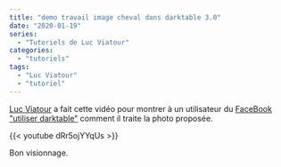 ```yaml
---
title: "demo travail image cheval dans darktable 3.0"
date: "2020-01-19"
series:
  - "Tutoriels de Luc Viatour"
categories: 
  - "tutoriels"
tags: 
  - "Luc Viatour"
  - "tutoriel"
---
```


[Luc Viatour](https://www.youtube.com/channel/UCNLc97wHCBhgENfkIDiOUPQ) a fait cette vidéo pour montrer à un utilisateur du  [FaceBook "utiliser darktable"](https://www.facebook.com/groups/utiliser.darktable/?multi_permalinks=1059578227774597%2C1059448961120857%2C1059357541129999%2C1058641354534951%2C1058222167910203&notif_id=1579113361280036&notif_t=group_activity) comment il traite la photo proposée.

{{< youtube dRr5ojYYqUs >}}

Bon visionnage.
